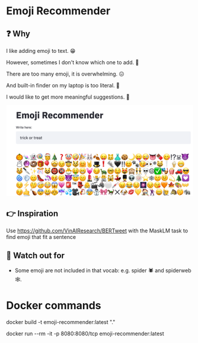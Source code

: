 # Emoji Recommender

## ❓ Why

I like adding emoji to text. 😁

However, sometimes I don't know which one to add. 🤷

There are too many emoji, it is overwhelming. 😖

And built-in finder on my laptop is too literal. 🙅

I would like to get more meaningful suggestions. 💌


![](example.png)

## 👉 Inspiration

Use https://github.com/VinAIResearch/BERTweet with the MaskLM task to find emoji that fit a sentence

## 👀 Watch out for

* Some emoji are not included in that vocab: e.g. spider 🕷 and spiderweb 🕸.

# Docker commands

docker build -t emoji-recommender:latest "."

docker run --rm -it -p 8080:8080/tcp emoji-recommender:latest